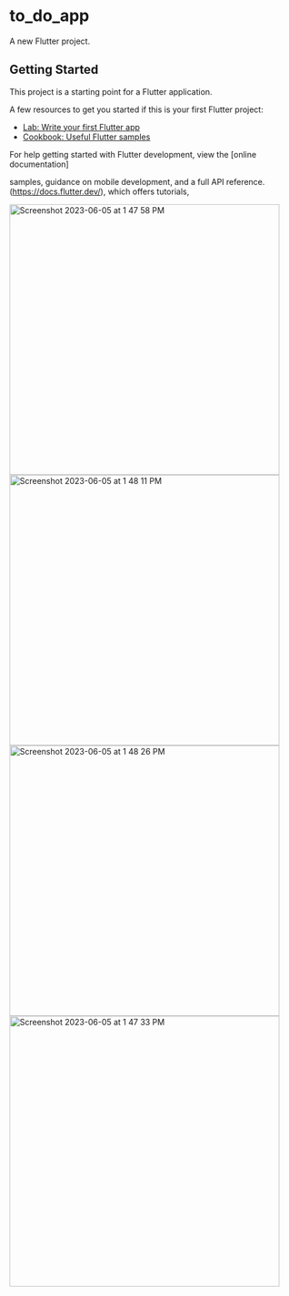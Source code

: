 # to_do_app

A new Flutter project.

## Getting Started

This project is a starting point for a Flutter application.

A few resources to get you started if this is your first Flutter project:


- [Lab: Write your first Flutter app](https://docs.flutter.dev/get-started/codelab)
- [Cookbook: Useful Flutter samples](https://docs.flutter.dev/cookbook)


For help getting started with Flutter development, view the
[online documentation]

samples, guidance on mobile development, and a full API reference.
(https://docs.flutter.dev/), which offers tutorials,

<img width="475" alt="Screenshot 2023-06-05 at 1 47 58 PM" src="https://github.com/AkashDungrani/TODO-App-Practical/assets/121867955/427a694f-f214-4c36-bc2a-844d2de514de">
<img width="475" alt="Screenshot 2023-06-05 at 1 48 11 PM" src="https://github.com/AkashDungrani/TODO-App-Practical/assets/121867955/7a999536-fbfa-46b6-8034-9145d6d8a2f2">
<img width="475" alt="Screenshot 2023-06-05 at 1 48 26 PM" src="https://github.com/AkashDungrani/TODO-App-Practical/assets/121867955/873908b0-20bc-4752-a6f8-4da034638993">
<img width="475" alt="Screenshot 2023-06-05 at 1 47 33 PM" src="https://github.com/AkashDungrani/TODO-App-Practical/assets/121867955/d7b922b3-7255-4ae0-aa7b-2e65e5f39748">



